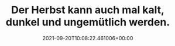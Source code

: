 ---
date: '2021-09-20T10:08:22.461006+00:00'
found_at: '2014-12-02'
found_url: http://www.nivea.de/ext11/de-DE/nivea-erleben/themenwelt
title: Der Herbst kann auch mal kalt, dunkel und ungemütlich werden.
---